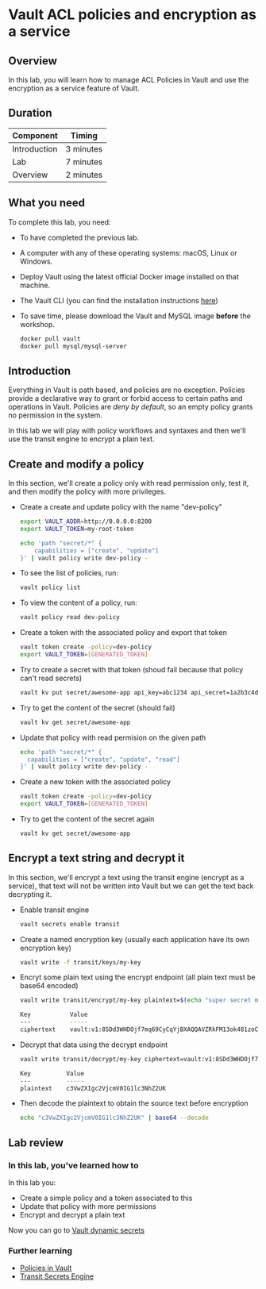 # Vault ACL policies and encryption as a service

## Overview

In this lab, you will learn how to manage ACL Policies in Vault and use the encryption as a service feature of Vault.

## Duration

|Component       |Timing            |
|----------------|------------------|
|Introduction    |3 minutes         |
|Lab             |7 minutes         |
|Overview        |2 minutes         |

## What you need

To complete this lab, you need:

- To have completed the previous lab.
- A computer with any of these operating systems: macOS, Linux or Windows.
- Deploy Vault using the latest official Docker image installed on that machine.
- The Vault CLI (you can find the installation instructions [here](https://www.vaultproject.io/docs/install/))
- To save time, please download the Vault and MySQL image **before** the workshop.

  ```bash
  docker pull vault
  docker pull mysql/mysql-server
  ```

## Introduction

Everything in Vault is path based, and policies are no exception. Policies provide a declarative way to grant or forbid access to certain paths and operations in Vault. Policies are *deny by default*, so an empty policy grants no permission in the system.

In this lab we will play with policy workflows and syntaxes and then we'll use the transit engine to encrypt a plain text.

## Create and modify a policy

In this section, we'll create a policy only with read permission only, test it, and then modify the policy with more privileges.

- Create a create and update policy with the name "dev-policy"

  ```bash
  export VAULT_ADDR=http://0.0.0.0:8200
  export VAULT_TOKEN=my-root-token

  echo 'path "secret/*" {
      capabilities = ["create", "update"]
  }' | vault policy write dev-policy -
  ```

- To see the list of policies, run:

  ```bash
  vault policy list
  ```

- To view the content of a policy, run:

  ```bash
  vault policy read dev-policy
  ```

- Create a token with the associated policy and export that token

  ```bash
  vault token create -policy=dev-policy
  export VAULT_TOKEN=[GENERATED_TOKEN]
  ```

- Try to create a secret with that token (shoud fail because that policy can't read secrets)

  ```bash
  vault kv put secret/awesome-app api_key=abc1234 api_secret=1a2b3c4d
  ```

- Try to get the content of the secret (should fail)

  ```bash
  vault kv get secret/awesome-app
  ```

- Update that policy with read permision on the given path

  ```bash
  echo 'path "secret/*" {
    capabilities = ["create", "update", "read"]
  }' | vault policy write dev-policy -
  ```

- Create a new token with the associated policy

  ```bash
  vault token create -policy=dev-policy
  export VAULT_TOKEN=[GENERATED_TOKEN]
  ```

- Try to get the content of the secret again

  ```bash
  vault kv get secret/awesome-app
  ```

## Encrypt a text string and decrypt it

In this section, we'll encrypt a text using the transit engine (encrypt as a service), that text will not be written into Vault but we can get the text back decrypting it.

- Enable transit engine

  ```bash
  vault secrets enable transit
  ```

- Create a named encryption key (usually each application have its own encryption key)

  ```bash
  vault write -f transit/keys/my-key
  ```

- Encryt some plain text using the encrypt endpoint (all plain text must be base64 encoded)

  ```bash
  vault write transit/encrypt/my-key plaintext=$(echo "super secret message" | base64)

  Key           Value
  ---           -----
  ciphertext    vault:v1:8SDd3WHDOjf7mq69CyCqYjBXAQQAVZRkFM13ok481zoCmHnSeDX9vyf7w==
  ```

- Decrypt that data using the decrypt endpoint

  ```bash
  vault write transit/decrypt/my-key ciphertext=vault:v1:8SDd3WHDOjf7mq69CyCqYBXAiQQAVZRkFM13ok481zoCmHnSeDX9vyf7w==

  Key          Value
  ---          -----
  plaintext    c3VwZXIgc2VjcmV0IG1lc3NhZ2UK
  ```

- Then decode the plaintext to obtain the source text before encryption

  ```bash
  echo "c3VwZXIgc2VjcmV0IG1lc3NhZ2UK" | base64 --decode
  ```

## Lab review

### In this lab, you've learned how to

In this lab you:

- Create a simple policy and a token associated to this
- Update that policy with more permissions
- Encrypt and decrypt a plain text

Now you can go to [Vault dynamic secrets](https://github.com/walmartdigital/vault-101/blob/master/labs/lab-03.md)

### Further learning

- [Policies in Vault](https://www.hashicorp.com/resources/policies-vault)
- [Transit Secrets Engine](https://www.vaultproject.io/docs/secrets/transit/index.html)
